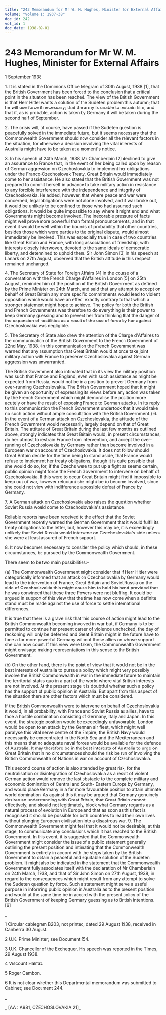 ```yaml
---
title: "243 Memorandum for Mr W. M. Hughes, Minister for External Affairs"
volume: "Volume 1: 1937-38"
doc_id: 242
vol_id: 1
doc_date: 1938-09-01
---
```


# 243 Memorandum for Mr W. M. Hughes, Minister for External Affairs

1 September 1938

1\. It is stated in the Dominions Office telegram of 30th August, 1938 [1], that the British Government has been forced to the conclusion that a critical point in the situation has been reached. The view of the British Government is that Herr Hitler wants a solution of the Sudeten problem this autumn; that he will use force if necessary; that the army is unable to restrain him, and that if, as is probable, action is taken by Germany it will be taken during the second half of September.

2\. The crisis will, of course, have passed if the Sudeten question is peacefully solved in the immediate future, but it seems necessary that the Commonwealth Government should now consider all the relevant factors in the situation, for otherwise a decision involving the vital interests of Australia might have to be taken at a moment's notice.

3\. In his speech of 24th March, 1938, Mr Chamberlain [2] declined to give an assurance to France that, in the event of her being called upon by reason of German aggression on Czechoslovakia to implement her obligations under the Franco-Czechoslovak Treaty, Great Britain would immediately come to her assistance. He also stated that the British Government was not prepared to commit herself in advance to take military action in resistance to any forcible interference with the independence and integrity of Czechoslovakia. He added, however, that where peace and war were concerned, legal obligations were not alone involved, and if war broke out, it would be unlikely to be confined to those who had assumed such obligations. It would be quite impossible to say where it might end and what Governments might become involved. The inexorable pressure of facts might well prove more powerful than formal pronouncements, and in that event it would be well within the bounds of probability that other countries, besides those which were parties to the original dispute, would almost immediately be involved. This was especially true in case of two countries like Great Britain and France, with long associations of friendship, with interests closely interwoven, devoted to the same ideals of democratic liberty, and determined to uphold them. Sir John Simon [3] in his speech at Lanark on 27th August, observed that the British attitude in this respect remained unchanged.

4\. The Secretary of State for Foreign Affairs [4] in the course of a conversation with the French Charge d'Affaires in London [5] on 25th August, reminded him of the position of the British Government as defined by the Prime Minister on 24th March, and said that any attempt to accept on behalf of Great Britain any more specific commitments would lead to violent opposition which would have an effect exactly contrary to that which a stronger statement might hope to achieve. The policy for both the British and French Governments was therefore to do everything in their power to keep Germany guessing and to prevent her from thinking that the danger of the expansion of hostilities as a result of the use of force by her against Czechoslovakia was negligible.

5\. The Secretary of State also drew the attention of the Charge d'Affaires to the communication of the British Government to the French Government of 22nd May, 1938. (In this communication the French Government was warned that any assumption that Great Britain would at once take joint military action with France to preserve Czechoslovakia against German aggression was unwarranted.

The British Government also intimated that in its view the military position was such that France and England, even with such assistance as might be expected from Russia, would not be in a position to prevent Germany from over-running Czechoslovakia. The British Government hoped that it might be given an opportunity of expressing its views before any action was taken by the French Government which might demoralise the position more acutely or have the result of exposing France to German attacks. In its reply to this communication the French Government undertook that it would take no such action without ample consultation with the British Government.) 6. In the event of a German attack on Czechoslovakia, the attitude of the French Government would necessarily largely depend on that of Great Britain. The attitude of Great Britain during the last few months as outlined above, strongly indicates that Great Britain would, in present circumstances, do her utmost to restrain France from intervention, and accept the over-running of Czechoslovakia by Germany rather than become involved in a European war on account of Czechoslovakia. It does not follow should Great Britain decide for the time being to stand aside, that France would refuse to implement her treaty obligations, though it is quite possible that she would do so, for, if the Czechs were to put up a fight as seems certain, public opinion might force the French Government to intervene on behalf of Czechoslovakia. If this were to occur Great Britain might find it impossible to keep out of war, however reluctant she might be to become involved, since she could not view with indifference a possible defeat of France by Germany.

7\. A German attack on Czechoslovakia also raises the question whether Soviet Russia would come to Czechoslovakia's assistance.

Reliable reports have been received to the effect that the Soviet Government recently warned the German Government that it would fulfil its treaty obligations to the letter, but, however this may be, it is exceedingly unlikely that Soviet Russia would intervene on Czechoslovakia's side unless she were at least assured of French support.

8\. It now becomes necessary to consider the policy which should, in these circumstances, be pursued by the Commonwealth Government.

There seem to be two main possibilities:-

(a) The Commonwealth Government might consider that if Herr Hitler were categorically informed that an attack on Czechoslovakia by Germany would lead to the intervention of France, Great Britain and Soviet Russia on the side of Czechoslovakia this might cause him to hold his hand provided that he was convinced that these three Powers were not bluffing. It could be argued in support of this view that the time has now come when a definite stand must be made against the use of force to settle international differences.

It is true that there is a grave risk that this course of action might lead to the British Commonwealth becoming involved in war but, if Germany is to be permitted to continue her present career of violence unchecked, the day of reckoning will only be deferred and Great Britain might in the future have to face a far more powerful Germany without those allies on whose support she can now count. If this view were taken, the Commonwealth Government might envisage making representations in this sense to the British Government.

(b) On the other hand, there is the point of view that it would not be in the best interests of Australia to pursue a policy which might very possibly involve the British Commonwealth in war in the immediate future to maintain the territorial status quo in a part of the world where vital British interests are not involved. At the present stage it is doubtful whether such a policy has the support of public opinion in Australia. But apart from this aspect of the situation there are other factors which must be considered.

If the British Commonwealth were to intervene on behalf of Czechoslovakia it would, in all probability, with France and Soviet Russia as allies, have to face a hostile combination consisting of Germany, Italy and Japan. In this event, the strategic position would be exceedingly unfavourable. London would be open to an attack by the German air fleet, which might well paralyse this vital nerve centre of the Empire; the British Navy would necessarily be concentrated in the North Sea and the Mediterranean and this means that no adequate naval forces would be available for the defence of Australia. It may therefore be in the best interests of Australia to urge on Great Britain that in no circumstances should the risk be run of involving the British Commonwealth of Nations in war on account of Czechoslovakia.

This second course of action is also attended by great risk, for the neutralisation or disintegration of Czechoslovakia as a result of violent German action would remove the last obstacle to the complete military and economic domination of Central and South- Eastern Europe by Germany, and would place Germany in a far more favourable position to attain ultimate world domination. As against this it may be argued that Germany genuinely desires an understanding with Great Britain, that Great Britain cannot effectively, and should not legitimately, block what Germany regards as a natural process of evolution in Europe and that as soon as this fact is recognised it should be possible for both countries to lead their own lives without plunging European civilisation into a disastrous war. 9. The Commonwealth Government might feel that it would not be desirable, at this stage, to communicate any conclusions which it has reached to the British Government. In this event, it is suggested that the Commonwealth Government might consider the issue of a public statement generally outlining the present position and intimating that the Commonwealth Government is entirely in accord with the steps taken by the British Government to obtain a peaceful and equitable solution of the Sudeten problem. It might also be indicated in the statement that the Commonwealth Government fully associates itself with the declaration of Mr Chamberlain on 24th March, 1938, and that of Sir John Simon on 27th August, 1938, in regard to the consequences which might result from any attempt to solve the Sudeten question by force. Such a statement might serve a useful purpose in informing public opinion in Australia as to the present position and would at the same time be in accord with the present policy of the British Government of keeping Germany guessing as to British intentions. [6]

_

1 Circular cablegram B203, not printed, dated 29 August 1938, received in Canberra 30 August.

2 U.K. Prime Minister; see Document 154.

3 U.K. Chancellor of the Exchequer. His speech was reported in the Times, 29 August 1938.

4 Viscount Halifax.

5 Roger Cambon.

6 It is not clear whether this Departmental memorandum was submitted to Cabinet; see Document 244.

_

_ [AA : A981, CZECHOSLOVAKIA 21]_
